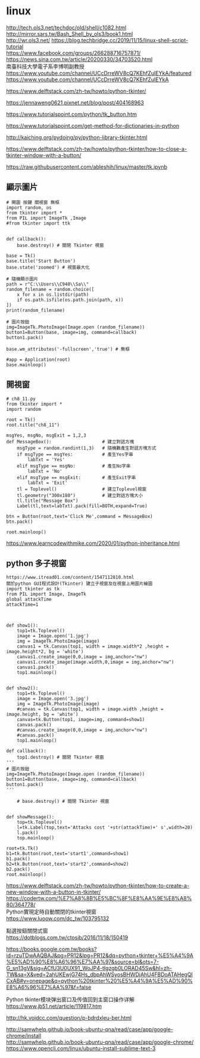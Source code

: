 # linux


http://tech.ols3.net/techdoc/old/shell/c1082.html  
http://mirror.sars.tw/Bash_Shell_by_ols3/book1.html  
http://wr.ols3.net/
https://blog.techbridge.cc/2019/11/15/linux-shell-script-tutorial  
https://www.facebook.com/groups/266288716757871/  
https://news.sina.com.tw/article/20200330/34703520.html  
南臺科技大學電子系李博明副教授  
https://www.youtube.com/channel/UCcDrreWV8cQ7KEhfZuIEYkA/featured  
https://www.youtube.com/channel/UCcDrreWV8cQ7KEhfZuIEYkA  

https://www.delftstack.com/zh-tw/howto/python-tkinter/  


https://jennaweng0621.pixnet.net/blog/post/404168963  


https://www.tutorialspoint.com/python/tk_button.htm  

https://www.tutorialspoint.com/get-method-for-dictionaries-in-python  

http://kaiching.org/pydoing/py/python-library-tkinter.html  

https://www.delftstack.com/zh-tw/howto/python-tkinter/how-to-close-a-tkinter-window-with-a-button/  


https://raw.githubusercontent.com/ableshih/linux/master/tk.ipynb  


## 顯示圖片
```
# 開圖 按鍵 關視窗 無框
import random, os
from tkinter import *
from PIL import ImageTk ,Image
#from tkinter import ttk


def callback():
    base.destroy() # 關閉 Tkinter 視窗

base = Tk()
base.title('Start Button')
base.state('zoomed') # 視窗最大化

# 隨機顯示圖片
path = r"C:\\Users\\C940\\Sa\\"
random_filename = random.choice([
    x for x in os.listdir(path)
    if os.path.isfile(os.path.join(path, x))
])
print(random_filename)

# 圖片按鈕
img=ImageTk.PhotoImage(Image.open (random_filename))
button1=Button(base, image=img, command=callback)
button1.pack()

base.wm_attributes('-fullscreen','true') # 無框

#app = Application(root)
base.mainloop()
```

## 開視窗
```
# ch8_11.py
from tkinter import *
import random

root = Tk()
root.title("ch8_11")

msgYes, msgNo, msgExit = 1,2,3
def MessageBox():                   # 建立對話方塊
    msgType = random.randint(1,3)   # 隨機數產生對話方塊方式
    if msgType == msgYes:           # 產生Yes字串
        labTxt = 'Yes'
    elif msgType == msgNo:          # 產生No字串
        labTxt = 'No'
    elif msgType == msgExit:        # 產生Exit字串
        labTxt = 'Exit'    
    tl = Toplevel()                 # 建立Toplevel視窗
    tl.geometry("300x180")          # 建立對話方塊大小
    tl.title("Message Box")
    Label(tl,text=labTxt).pack(fill=BOTH,expand=True)

btn = Button(root,text='Click Me',command = MessageBox)
btn.pack()

root.mainloop()
```

https://www.learncodewithmike.com/2020/01/python-inheritance.html  

## python 多子視窗
```
https://www.itread01.com/content/1547112810.html
關於python GUI程式設計(Tkinter) 建立子視窗及在視窗上用圖片繪圖
import tkinter as tk
from PIL import Image, ImageTk 
global attackTime
attackTime=1


    
def show1():
    top1=tk.Toplevel()
    image = Image.open('1.jpg') 
    img = ImageTk.PhotoImage(image)
    canvas1 = tk.Canvas(top1, width = image.width*2 ,height = image.height*2, bg = 'white')
    canvas1.create_image(0,0,image = img,anchor="nw")
    canvas1.create_image(image.width,0,image = img,anchor="nw")
    canvas1.pack()   
    top1.mainloop()


def show2():
    top1=tk.Toplevel()
    image = Image.open('3.jpg') 
    img = ImageTk.PhotoImage(image)
    #canvas = tk.Canvas(top1, width = image.width ,height = image.height, bg = 'white')
    canvas=tk.Button(top1, image=img, command=show1)
    canvas.pack()
    #canvas.create_image(0,0,image = img,anchor="nw")
    #canvas.pack()   
    top1.mainloop()

def callback():
    top1.destroy() # 關閉 Tkinter 視窗
'''
# 圖片按鈕
img=ImageTk.PhotoImage(Image.open (random_filename))
button1=Button(base, image=img, command=callback)
button1.pack()
'''
    
    # base.destroy() # 關閉 Tkinter 視窗


def showMessage():
    top=tk.Toplevel()
    l=tk.Label(top,text='Attacks cost '+str(attackTime)+' s',width=20)
    l.pack()
    top.mainloop()
    
root=tk.Tk()
b1=tk.Button(root,text='start1',command=show1)
b1.pack()
b2=tk.Button(root,text='start2',command=show2)
b2.pack()
root.mainloop()
```
https://www.delftstack.com/zh-tw/howto/python-tkinter/how-to-create-a-new-window-with-a-button-in-tkinter/  
https://codertw.com/%E7%A8%8B%E5%BC%8F%E8%AA%9E%E8%A8%80/364778/  
Python實現定時自動關閉的tkinter視窗  
https://www.luoow.com/dc_tw/103795132  

點選按鈕關閉式窗  
https://dotblogs.com.tw/ctosib/2016/11/18/150419  

https://books.google.com.tw/books?id=rzuTDwAAQBAJ&pg=PR12&lpg=PR12&dq=python+tkinter+%E5%A4%9A%E5%AD%90%E8%A6%96%E7%AA%97&source=bl&ots=7-G_sn13gV&sig=ACfU3U0UX91_WoJP4-tIgzgb0LORAD45Sw&hl=zh-TW&sa=X&ved=2ahUKEwjG74Hs_dbpAhWSyosBHWDjAhU4FBDoATAHegQICxAB#v=onepage&q=python%20tkinter%20%E5%A4%9A%E5%AD%90%E8%A6%96%E7%AA%97&f=false  




Python tkinter模块弹出窗口及传值回到主窗口操作详解  
https://www.jb51.net/article/119817.htm  


http://hk.voidcc.com/question/p-bdrdxleu-ber.html  



http://samwhelp.github.io/book-ubuntu-qna/read/case/app/google-chrome/install  
http://samwhelp.github.io/book-ubuntu-qna/read/case/app/google-chrome/  
https://www.opencli.com/linux/ubuntu-install-sublime-text-3  
